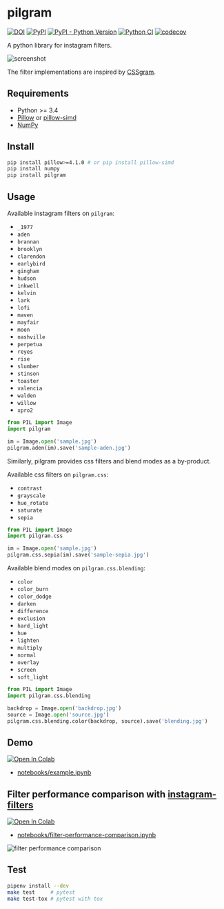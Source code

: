 # pilgram

[![DOI](https://zenodo.org/badge/169348812.svg)](https://zenodo.org/badge/latestdoi/169348812)
[![PyPI](https://img.shields.io/pypi/v/pilgram.svg)](https://python.org/pypi/pilgram)
[![PyPI - Python Version](https://img.shields.io/pypi/pyversions/pilgram.svg)](https://python.org/pypi/pilgram)
[![Python CI](https://github.com/akiomik/pilgram/actions/workflows/ci.yml/badge.svg)](https://github.com/akiomik/pilgram/actions/workflows/ci.yml)
[![codecov](https://codecov.io/gh/akiomik/pilgram/branch/master/graph/badge.svg)](https://codecov.io/gh/akiomik/pilgram)

A python library for instagram filters.

![screenshot](screenshots/screenshot.png)

The filter implementations are inspired by [CSSgram](https://una.im/CSSgram/).

## Requirements

- Python >= 3.4
- [Pillow](https://pillow.readthedocs.io/en/stable/) or [pillow-simd](https://github.com/uploadcare/pillow-simd)
- [NumPy](https://numpy.org)

## Install

```sh
pip install pillow>=4.1.0 # or pip install pillow-simd
pip install numpy
pip install pilgram
```

## Usage

Available instagram filters on `pilgram`:
- `_1977`
- `aden`
- `brannan`
- `brooklyn`
- `clarendon`
- `earlybird`
- `gingham`
- `hudson`
- `inkwell`
- `kelvin`
- `lark`
- `lofi`
- `maven`
- `mayfair`
- `moon`
- `nashville`
- `perpetua`
- `reyes`
- `rise`
- `slumber`
- `stinson`
- `toaster`
- `valencia`
- `walden`
- `willow`
- `xpro2`

```python
from PIL import Image
import pilgram

im = Image.open('sample.jpg')
pilgram.aden(im).save('sample-aden.jpg')
```

Similarly, pilgram provides css filters and blend modes as a by-product.

Available css filters on `pilgram.css`:
- `contrast`
- `grayscale`
- `hue_rotate`
- `saturate`
- `sepia`

```python
from PIL import Image
import pilgram.css

im = Image.open('sample.jpg')
pilgram.css.sepia(im).save('sample-sepia.jpg')
```

Available blend modes on `pilgram.css.blending`:
- `color`
- `color_burn`
- `color_dodge`
- `darken`
- `difference`
- `exclusion`
- `hard_light`
- `hue`
- `lighten`
- `multiply`
- `normal`
- `overlay`
- `screen`
- `soft_light`

```python
from PIL import Image
import pilgram.css.blending

backdrop = Image.open('backdrop.jpg')
source = Image.open('source.jpg')
pilgram.css.blending.color(backdrop, source).save('blending.jpg')
```

## Demo

[![Open In Colab](https://colab.research.google.com/assets/colab-badge.svg)](https://colab.research.google.com/github/akiomik/pilgram/blob/master/notebooks/example.ipynb)

- [notebooks/example.ipynb](notebooks/example.ipynb)

## Filter performance comparison with [instagram-filters](https://github.com/acoomans/instagram-filters)

[![Open In Colab](https://colab.research.google.com/assets/colab-badge.svg)](https://colab.research.google.com/github/akiomik/pilgram/blob/master/notebooks/filter-performance-comparison.ipynb)

- [notebooks/filter-performance-comparison.ipynb](notebooks/filter-performance-comparison.ipynb)

![filter performance comparison](screenshots/filter-performance-comparison.png)

## Test

```sh
pipenv install --dev
make test     # pytest
make test-tox # pytest with tox
```
